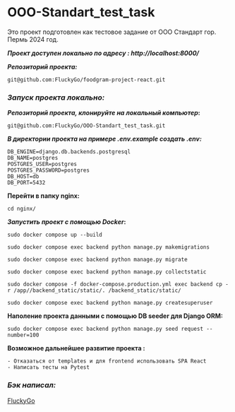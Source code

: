 # OOO-Standart_test_task
Это проект подготовлен как тестовое задание от ООО Стандарт гор. Пермь 2024 год.

**_Проект доступен локально по адресу : http://localhost:8000/_**

**_Репозиторий проекта:_**
```
git@github.com:FluckyGo/foodgram-project-react.git
```

### _Запуск проекта локально:_

**_Репозиторий проекта, клонируйте на локальный компьютер_:**
```
git@github.com:FluckyGo/OOO-Standart_test_task.git
```

**_В директории проекта на примере .env.example создать .env:_**
```
DB_ENGINE=django.db.backends.postgresql
DB_NAME=postgres
POSTGRES_USER=postgres
POSTGRES_PASSWORD=postgres
DB_HOST=db
DB_PORT=5432
```
**Перейти в папку nginx:**
```
cd nginx/
```

**_Запустить проект с помощью Docker_:**
```
sudo docker compose up --build

sudo docker compose exec backend python manage.py makemigrations

sudo docker compose exec backend python manage.py migrate

sudo docker compose exec backend python manage.py collectstatic

sudo docker compose -f docker-compose.production.yml exec backend cp -r /app//backend_static/static/. /backend_static/static/

sudo docker compose exec backend python manage.py createsuperuser

```

**Наполение проекта данными с помощью DB seeder для Django ORM:**
```
sudo docker compose exec backend python manage.py seed request --number=100

```

**Возможное дальнейшее развитие проекта :**
```
- Отказаться от templates и для frontend использовать SPA React
- Написать тесты на Pytest

```

### *Бэк написал:*
[FluckyGo](https://github.com/FluckyGo)
